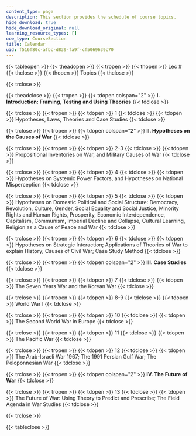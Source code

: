 ```yaml
---
content_type: page
description: This section provides the schedule of course topics.
hide_download: true
hide_download_original: null
learning_resource_types: []
ocw_type: CourseSection
title: Calendar
uid: f516f80c-afbc-d839-fa9f-cf5069639c70
---
```


{{< tableopen >}}
{{< theadopen >}}
{{< tropen >}}
{{< thopen >}}
Lec #
{{< thclose >}}
{{< thopen >}}
Topics
{{< thclose >}}

{{< trclose >}}

{{< theadclose >}}
{{< tropen >}}
{{< tdopen colspan="2" >}}
**I. Introduction: Framing, Testing and Using Theories**
{{< tdclose >}}

{{< trclose >}}
{{< tropen >}}
{{< tdopen >}}
1
{{< tdclose >}}
{{< tdopen >}}
Hypotheses, Laws, Theories and Case Studies
{{< tdclose >}}

{{< trclose >}}
{{< tropen >}}
{{< tdopen colspan="2" >}}
**II. Hypotheses on the Causes of War**
{{< tdclose >}}

{{< trclose >}}
{{< tropen >}}
{{< tdopen >}}
2-3
{{< tdclose >}}
{{< tdopen >}}
Propositional Inventories on War, and Military Causes of War
{{< tdclose >}}

{{< trclose >}}
{{< tropen >}}
{{< tdopen >}}
4
{{< tdclose >}}
{{< tdopen >}}
Hypotheses on Systemic Power Factors, and Hypotheses on National Misperception
{{< tdclose >}}

{{< trclose >}}
{{< tropen >}}
{{< tdopen >}}
5
{{< tdclose >}}
{{< tdopen >}}
Hypotheses on Domestic Political and Social Structure: Democracy, Revolution, Culture, Gender, Social Equality and Social Justice, Minority Rights and Human Rights, Prosperity, Economic Interdependence, Capitalism, Communism, Imperial Decline and Collapse, Cultural Learning, Religion as a Cause of Peace and War
{{< tdclose >}}

{{< trclose >}}
{{< tropen >}}
{{< tdopen >}}
6
{{< tdclose >}}
{{< tdopen >}}
Hypotheses on Strategic Interaction; Applications of Theories of War to explain History; Causes of Civil War; Case Study Method
{{< tdclose >}}

{{< trclose >}}
{{< tropen >}}
{{< tdopen colspan="2" >}}
**III. Case Studies**
{{< tdclose >}}

{{< trclose >}}
{{< tropen >}}
{{< tdopen >}}
7
{{< tdclose >}}
{{< tdopen >}}
The Seven Years War and the Korean War
{{< tdclose >}}

{{< trclose >}}
{{< tropen >}}
{{< tdopen >}}
8-9
{{< tdclose >}}
{{< tdopen >}}
World War I
{{< tdclose >}}

{{< trclose >}}
{{< tropen >}}
{{< tdopen >}}
10
{{< tdclose >}}
{{< tdopen >}}
The Second World War in Europe
{{< tdclose >}}

{{< trclose >}}
{{< tropen >}}
{{< tdopen >}}
11
{{< tdclose >}}
{{< tdopen >}}
The Pacific War
{{< tdclose >}}

{{< trclose >}}
{{< tropen >}}
{{< tdopen >}}
12
{{< tdclose >}}
{{< tdopen >}}
The Arab-Israeli War 1967; The 1991 Persian Gulf War; The Peloponnesian War
{{< tdclose >}}

{{< trclose >}}
{{< tropen >}}
{{< tdopen colspan="2" >}}
**IV. The Future of War**
{{< tdclose >}}

{{< trclose >}}
{{< tropen >}}
{{< tdopen >}}
13
{{< tdclose >}}
{{< tdopen >}}
The Future of War: Using Theory to Predict and Prescribe; The Field Agenda in War Studies
{{< tdclose >}}

{{< trclose >}}

{{< tableclose >}}